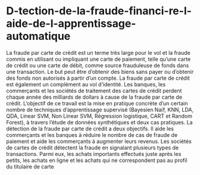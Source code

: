 # D-tection-de-la-fraude-financi-re-l-aide-de-l-apprentissage-automatique
La fraude par carte de crédit est un terme très large pour le vol et la fraude commis en utilisant ou impliquant une carte de paiement, telle qu’une carte de crédit ou une carte de débit, comme source frauduleuse de fonds dans une transaction. Le but peut être d’obtenir des biens sans payer ou d’obtenir des fonds non autorisés à partir d’un compte. La fraude par carte de crédit est également un complément au vol d’identité. Les banques, les commerçants et les sociétés de traitement des cartes de crédit perdent chaque année des milliards de dollars à cause de la fraude par carte de crédit.
L’objectif de ce travail est la mise en pratique concrète d’un certain nombre de techniques
d’apprentissage supervisé (Bayesien Naïf, KNN, LDA, QDA, Linear SVM, Non Linear SVM, Régression logistique, CART et Random Forest), à travers l’étude de données synthétiques et deux
cas pratiques.
La détection de la fraude par carte de crédit a deux objectifs. Il aide les commerçants et les
banques à réduire le nombre de cas de fraude de paiement et aide les commerçants à augmenter
leurs revenus. Les sociétés de cartes de crédit détectent la fraude en signalant plusieurs types de
transactions. Parmi eux, les achats importants effectués juste après les petits, les achats en ligne
et les achats qui ne correspondent pas au profil du titulaire de carte
